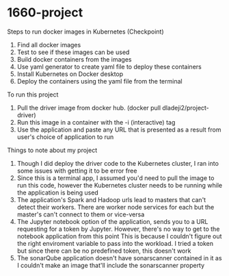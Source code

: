 # 1660-project

Steps to run docker images in Kubernetes (Checkpoint)

1. Find all docker images
2. Test to see if these images can be used
3. Build docker containers from the images
4. Use yaml generator to create yaml file to deploy these containers
5. Install Kubernetes on Docker desktop
6. Deploy the containers using the yaml file from the terminal



To run this project

1. Pull the driver image from docker hub. (docker pull dladeji2/project-driver)
2. Run this image in a container with the -i (interactive) tag
3. Use the application and paste any URL that is presented as a result from user's choice of application to run


Things to note about my project

1. Though I did deploy the driver code to the Kubernetes cluster, I ran into some issues with getting it to be error free
2. Since this is a terminal app, I assumed you'd need to pull the image to run this code, however the Kubernetes cluster needs to be running while the application is being used
3. The application's Spark and Hadoop urls lead to masters that can't detect their workers. There are worker node services for each but the master's can't connect to them or vice-versa
4. The Jupyter notebook option of the application, sends you to a URL requesting for a token by Jupyter. However, there's no way to get to the notebook application from this point
This is because I couldn't figure out the right enviroment variable to pass into the workload. I tried a token but since there can be no predefined token, this doesn't work
5. The sonarQube application doesn't have sonarscanner contained in it as I couldn't make an image that'll include the sonarscanner property
